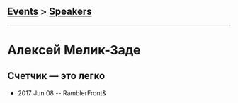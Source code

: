## [Events](../README.md) > [Speakers](../speakers.md)
---

# Алексей Мелик-Заде

## Счетчик — это легко
- 2017 Jun 08 -- RamblerFront&amp;    
